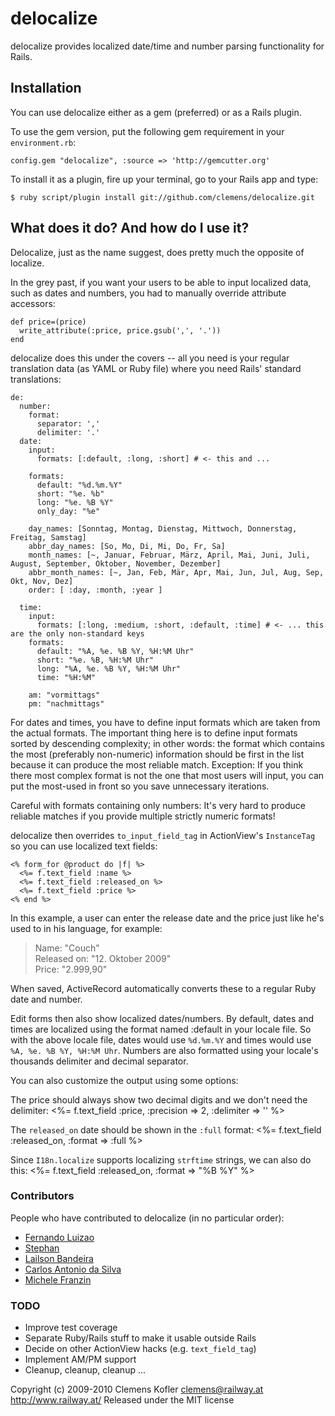 delocalize
==========

delocalize provides localized date/time and number parsing functionality for Rails.

Installation
---------------

You can use delocalize either as a gem (preferred) or as a Rails plugin.

To use the gem version, put the following gem requirement in your `environment.rb`:

    config.gem "delocalize", :source => 'http://gemcutter.org'

To install it as a plugin, fire up your terminal, go to your Rails app and type:

    $ ruby script/plugin install git://github.com/clemens/delocalize.git


What does it do? And how do I use it?
---------------------------------------------------

Delocalize, just as the name suggest, does pretty much the opposite of localize.

In the grey past, if you want your users to be able to input localized data, such as dates and numbers, you had to manually override attribute accessors:

    def price=(price)
      write_attribute(:price, price.gsub(',', '.'))
    end

delocalize does this under the covers -- all you need is your regular translation data (as YAML or Ruby file) where you need Rails' standard translations:

    de:
      number:
        format:
          separator: ','
          delimiter: '.'
      date:
        input:
          formats: [:default, :long, :short] # <- this and ...

        formats:
          default: "%d.%m.%Y"
          short: "%e. %b"
          long: "%e. %B %Y"
          only_day: "%e"

        day_names: [Sonntag, Montag, Dienstag, Mittwoch, Donnerstag, Freitag, Samstag]
        abbr_day_names: [So, Mo, Di, Mi, Do, Fr, Sa]
        month_names: [~, Januar, Februar, März, April, Mai, Juni, Juli, August, September, Oktober, November, Dezember]
        abbr_month_names: [~, Jan, Feb, Mär, Apr, Mai, Jun, Jul, Aug, Sep, Okt, Nov, Dez]
        order: [ :day, :month, :year ]

      time:
        input:
          formats: [:long, :medium, :short, :default, :time] # <- ... this are the only non-standard keys
        formats:
          default: "%A, %e. %B %Y, %H:%M Uhr"
          short: "%e. %B, %H:%M Uhr"
          long: "%A, %e. %B %Y, %H:%M Uhr"
          time: "%H:%M"

        am: "vormittags"
        pm: "nachmittags"

For dates and times, you have to define input formats which are taken from the actual formats. The important thing here is to define input formats sorted by descending complexity; in other words: the format which contains the most (preferably non-numeric) information should be first in the list because it can produce the most reliable match. Exception: If you think there most complex format is not the one that most users will input, you can put the most-used in front so you save unnecessary iterations.

Careful with formats containing only numbers: It's very hard to produce reliable matches if you provide multiple strictly numeric formats!

delocalize then overrides `to_input_field_tag` in ActionView's `InstanceTag` so you can use localized text fields:

    <% form_for @product do |f| %>
      <%= f.text_field :name %>
      <%= f.text_field :released_on %>
      <%= f.text_field :price %>
    <% end %>
  
In this example, a user can enter the release date and the price just like he's used to in his language, for example:

>  Name: "Couch"  
>  Released on: "12. Oktober 2009"  
>  Price: "2.999,90"

When saved, ActiveRecord automatically converts these to a regular Ruby date and number.

Edit forms then also show localized dates/numbers. By default, dates and times are localized using the format named :default in your locale file. So with the above locale file, dates would use `%d.%m.%Y` and times would use `%A, %e. %B %Y, %H:%M Uhr`. Numbers are also formatted using your locale's thousands delimiter and decimal separator.

You can also customize the output using some options:

  The price should always show two decimal digits and we don't need the delimiter:
      <%= f.text_field :price, :precision => 2, :delimiter => '' %>
  
  The `released_on` date should be shown in the `:full` format:
      <%= f.text_field :released_on, :format => :full %>
  
  Since `I18n.localize` supports localizing `strftime` strings, we can also do this:
      <%= f.text_field :released_on, :format => "%B %Y" %>

### Contributors

People who have contributed to delocalize (in no particular order):

* [Fernando Luizao](http://github.com/fernandoluizao)
* [Stephan](http://github.com/stepahn)
* [Lailson Bandeira](http://github.com/lailsonbm)
* [Carlos Antonio da Silva](http://github.com/carlosantoniodasilva)
* [Michele Franzin](http://github.com/michelefranzin)

### TODO

* Improve test coverage
* Separate Ruby/Rails stuff to make it usable outside Rails
* Decide on other ActionView hacks (e.g. `text_field_tag`)
* Implement AM/PM support
* Cleanup, cleanup, cleanup ...

Copyright (c) 2009-2010 Clemens Kofler <clemens@railway.at>
<http://www.railway.at/>
Released under the MIT license
